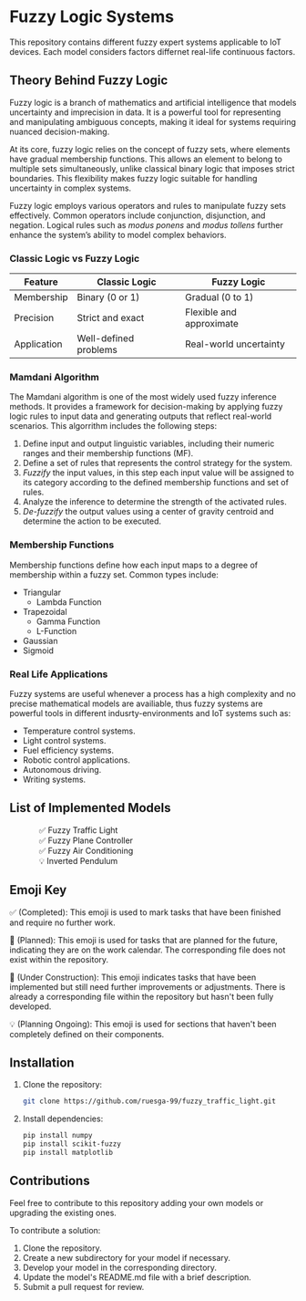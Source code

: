 # Fuzzy Logic Systems
This repository contains different fuzzy expert systems applicable to IoT devices.
Each model considers factors differnet real-life continuous factors.

## Theory Behind Fuzzy Logic

Fuzzy logic is a branch of mathematics and artificial intelligence that models uncertainty and imprecision in data. It is a powerful tool for representing and manipulating ambiguous concepts, making it ideal for systems requiring nuanced decision-making.

At its core, fuzzy logic relies on the concept of fuzzy sets, where elements have gradual membership functions. This allows an element to belong to multiple sets simultaneously, unlike classical binary logic that imposes strict boundaries. This flexibility makes fuzzy logic suitable for handling uncertainty in complex systems.

Fuzzy logic employs various operators and rules to manipulate fuzzy sets effectively. Common operators include conjunction, disjunction, and negation. Logical rules such as *modus ponens* and *modus tollens* further enhance the system’s ability to model complex behaviors.

### Classic Logic vs Fuzzy Logic

| Feature     | Classic Logic         | Fuzzy Logic              |
|-------------|-----------------------|--------------------------|
| Membership  | Binary (0 or 1)       | Gradual (0 to 1)         |
| Precision   | Strict and exact      | Flexible and approximate |
| Application | Well-defined problems | Real-world uncertainty   |   

### Mamdani Algorithm

The Mamdani algorithm is one of the most widely used fuzzy inference methods. It provides a framework for decision-making by applying fuzzy logic rules to input data and generating outputs that reflect real-world scenarios. This algorrithm includes the following steps:
1. Define input and output linguistic variables, including their numeric ranges and their membership functions (MF).
2. Define a set of rules that represents the control strategy for the system.
3. *Fuzzify* the input values, in this step each input value will be assigned to its category according to the defined membership functions and set of rules.
4. Analyze the inference to determine the strength of the activated rules.
5. *De-fuzzify* the output values using a center of gravity centroid and determine the action to be executed.

### Membership Functions

Membership functions define how each input maps to a degree of membership within a fuzzy set. Common types include:
- Triangular
  - Lambda Function
- Trapezoidal
  - Gamma Function
  - L-Function
- Gaussian
- Sigmoid

### Real Life Applications
Fuzzy systems are useful whenever a process has a high complexity and no precise mathematical models are availiable, thus
fuzzy systems are powerful tools in different indusrty-environments and IoT systems such as:
- Temperature control systems.
- Light control systems.
- Fuel efficiency systems.
- Robotic control applications.
- Autonomous driving.
- Writing systems.

## List of Implemented Models

<dl>
  <dd> &nbsp&nbsp ✅ Fuzzy Traffic Light </dd>
  <dd> &nbsp&nbsp ✅ Fuzzy Plane Controller </dd>
  <dd> &nbsp&nbsp ✅ Fuzzy Air Conditioning </dd>
  <dd> &nbsp&nbsp 💡 Inverted Pendulum </dd>
</dl>

## Emoji Key
✅ (Completed): This emoji is used to mark tasks that have been finished and require no further work.

📆 (Planned): This emoji is used for tasks that are planned for the future, indicating they are on the work calendar. The corresponding file does not exist within the repository.

🚧 (Under Construction): This emoji indicates tasks that have been implemented but still need further improvements or adjustments. There is already a corresponding file within the repository but hasn't been fully developed.

💡 (Planning Ongoing): This emoji is used for sections that haven't been completely defined on their components. 

## Installation

1. Clone the repository:
   ```bash
   git clone https://github.com/ruesga-99/fuzzy_traffic_light.git
   
2. Install dependencies:
   ```bash
   pip install numpy
   pip install scikit-fuzzy
   pip install matplotlib

## Contributions

Feel free to contribute to this repository adding your own models or upgrading the existing ones.

To contribute a solution:

1. Clone the repository.
2. Create a new subdirectory for your model if necessary.
3. Develop your model in the corresponding directory.
4. Update the model's README.md file with a brief description.
5. Submit a pull request for review.
